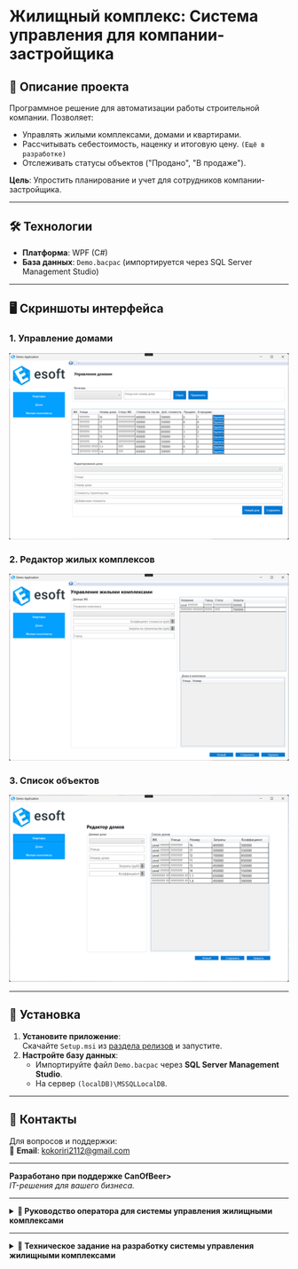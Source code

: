 # Жилищный комплекс: Система управления для компании-застройщика

## 📝 Описание проекта
Программное решение для автоматизации работы строительной компании. Позволяет:  
- Управлять жилыми комплексами, домами и квартирами.  
- Рассчитывать себестоимость, наценку и итоговую цену. `(Ещё в разработке)`  
- Отслеживать статусы объектов ("Продано", "В продаже").  

**Цель**: Упростить планирование и учет для сотрудников компании-застройщика.

---

## 🛠 Технологии
- **Платформа**: WPF (C#)  
- **База данных**: `Demo.bacpac` (импортируется через SQL Server Management Studio)  

---

## 🖥 Скриншоты интерфейса

### 1. Управление домами
![Управление домами](res/page3.png)  

### 2. Редактор жилых комплексов
![Редактор ЖК](res/page2.png)   

### 3. Список объектов
![Список объектов](res/page1.png)  

---

## 🚀 Установка
1. **Установите приложение**:  
   Скачайте `Setup.msi` из [раздела релизов](https://github.com/TwoRulonOboev/DemoTest/releases/tag/First_Setup.msi) и запустите.  
2. **Настройте базу данных**:  
   - Импортируйте файл `Demo.bacpac` через **SQL Server Management Studio**.  
   - На сервер `(localDB)\MSSQLLocalDB`.  

---

## 📄 Контакты
Для вопросов и поддержки:  
📧 **Email**: kokoriri2112@gmail.com  

---

**Разработано при поддержке CanOfBeer>**  
_IT-решения для вашего бизнеса._

---

<details>
<summary><strong>📖 Руководство оператора для системы управления жилищными комплексами</strong></summary>

---

### 1. Восстановление базы данных  
1. **Подготовка среды**  
   - Убедитесь, что установлена **Microsoft SQL Server** и SQL Server Management Studio (SSMS).  
   - База данных хранится в репозитории по пути `Database\Demo.bacpac`.  
2. **Восстановление БД**  
   1. Запустите SSMS и подключитесь к серверу.  
   2. Используйте инструмент **Import Data-tier Application** для импорта `Demo.bacpac`.  
   3. Проверьте созданные таблицы: `ЖилищныеКомплексы`, `Дома`, `Квартиры` и т.д.  

---

### 2. Список жилищных комплексов (ЖК)  
1. **Отображение списка ЖК**  
   - Поля:  
     - Название ЖК  
     - Статус (план/строительство/реализация)  
     - Количество домов  
     - Город  
   - **Сортировка**: Сначала по городам (А-Я), затем по статусу (план → строительство → реализация).  
2. **Фильтрация**  
   - **По статусу**:  
     - Выберите статус из выпадающего списка (все/план/строительство/реализация).  
   - **По городу**:  
     - В списке городов отображаются только те, где есть неудаленные ЖК.  
3. **Действия с ЖК**  
   - **Создание нового ЖК**:  
     - Укажите название, коэффициент добавочной стоимости (неотрицат.), статус, затраты, город.  
   - **Редактирование ЖК**:  
     - Запрещено изменить статус на "план", если в ЖК есть квартиры со статусом "продана".  
   - **Удаление ЖК**:  
     - ЖК нельзя удалить, если у него есть дома или связанные квартиры.  

---

### 3. Интерфейс ЖК  
1. **Редактирование/создание ЖК**  
   - Обязательные поля: название, коэффициент стоимости, статус, затраты, город.  
   - Коэффициент и затраты — неотрицательные числа.  
2. **Список домов в ЖК**  
   - Отображение:  
     - Улица  
     - Номер дома (включая строковые значения, например, ГП-1)  
     - Статус дома (наследуется из ЖК)  

---

### 4. Список домов  
1. **Отображение списка домов**  
   - Поля:  
     - ЖК  
     - Улица  
     - Номер дома  
     - Статус строительства (из ЖК)  
     - Количество проданных квартир  
     - Количество продающихся квартир  
2. **Фильтрация**  
   - По ЖК: выберите ЖК из списка.  
   - По адресу: введите улицу и/или номер дома.  
3. **Действия с домами**  
   - **Создание дома**:  
     - Укажите улицу, номер дома, ЖК (из списка неудаленных), коэффициент ℎ, затраты.  
   - **Редактирование дома**:  
     - Номер дома может быть строковым (например, ГП-1).  
   - **Удаление дома**:  
     - Дом нельзя удалить, если у него есть связанные квартиры.  

---

### 5. Технические ограничения  
1. **Ограничения на удаление**  
   - ЖК/дом нельзя удалить, если они связаны с квартирами.  
2. **Коэффициенты стоимости**  
   - Коэффициенты ℎ и добавочной стоимости ЖК должны быть ≥ 0.  
3. **Статус ЖК**  
   - Статус ЖК нельзя изменить на "план", если в ЖК есть проданные квартиры.  

---

### 6. Рекомендации  
- Регулярно создавайте резервные копии БД.  
- Проверяйте корректность данных перед сохранением.  
- Используйте фильтрацию и поиск для работы с большими списками.  

</details>

---

<details>
<summary><strong>📄 Техническое задание на разработку системы управления жилищными комплексами</strong></summary>

---

### **1. Введение**  
**1.1 Наименование программы**  
Наименование системы — **«ЖК Менеджер»**.  

**1.2 Краткая характеристика области применения**  
Система предназначена для управления жилищными комплексами (ЖК), домами, квартирами, а также для отслеживания статусов строительства и продаж. Администраторы могут добавлять/редактировать ЖК и дома, управлять списками, фильтровать данные по городам и статусам, а также анализировать продажи квартир.  

---

### **2. Основания для разработки**  
Основанием для разработки является **Договор №45** от 15.03.2023, утвержденный Директором ООО «Строительные решения» Сидоровым Иваном Петровичем (Заказчик) и Разработчиком Новиковым Игорем Николаевичем (Исполнитель).  
Сроки:  
- Сдача системы — **30.09.2023**.  
- Поставка документации — **15.10.2023**.  

---

### **3. Назначение разработки**  
**3.1 Функциональное назначение**  
- Управление ЖК: добавление, редактирование, удаление.  
- Управление домами: добавление, редактирование, удаление.  
- Отслеживание статусов строительства (план/строительство/реализация).  
- Фильтрация и поиск ЖК по городу, статусу, названию.  
- Анализ продаж квартир.  

**3.2 Эксплуатационное назначение**  
Система работает на ПК администраторов. Запуск автоматизирован после входа в ОС.  

---

### **4. Требования к программе**  
**4.1 Функциональные требования**  
**4.1.1 Основные функции**  
- **Список ЖК**:  
  - Отображение в виде таблицы с полями: название, статус, количество домов, город.  
  - Фильтрация по статусу (все/план/строительство/реализация).  
  - Сортировка по городу и статусу.  
  - Удаление ЖК с проверкой на наличие связанных домов/квартиры.  
- **Создание/редактирование ЖК**:  
  - Поля: название, коэффициент добавочной стоимости, статус, затраты, город.  
  - Запрет изменения статуса на "план", если в ЖК есть проданные квартиры.  
- **Список домов**:  
  - Отображение: ЖК, улица, номер дома, статус, количество проданных/продаваемых квартир.  
  - Фильтрация по ЖК и адресу.  
- **История продаж квартир**:  
  - Сортировка по дате продажи.  

**4.1.2 Требования к данным**  
- База данных хранится в MS SQL Server (структура: таблицы `ЖилищныеКомплексы`, `Дома`, `Квартиры`).  
- Данные импортируются из файлов (CSV/Excel) через встроенный инструмент.  

**4.2 Требования к надежности**  
- Вероятность безаварийной работы: **99.9%**.  
- Время восстановления после сбоя: **5 минут**.  

**4.3 Технические требования**  
- **Клиентская часть**:  
  - Операционная система: Windows 10/11.  
  - RAM: 4 ГБ.  
- **Серверная часть**:  
  - MS SQL Server 2019.  
  - RAM: 8 ГБ.  

---

### **5. Требования к безопасности**  
- Ролевая модель доступа: администраторы, гости.  
- Шифрование данных в базе (AES-256).  

---

### **6. Стадии разработки**  
1. **Анализ требований** — 1 месяц.  
2. **Разработка прототипа** — 2 недели.  
3. **Реализация функционала** — 3 месяца.  
4. **Тестирование** — 1 месяц.  
5. **Внедрение** — 2 недели.  

---

### **7. Требования к документации**  
- Руководство пользователя.  
- Руководство администратора.  
- Техническая документация по БД.  

---

### **8. Приложения**  
- Скрипты БД: `ms.sql` для MS SQL Server.  
- Примеры данных для импорта: `import\ЖК.csv`, `import\Дома.csv`.  

</details>
